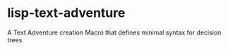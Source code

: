 # lisp-text-adventure
A Text Adventure creation Macro that defines minimal syntax for decision trees
